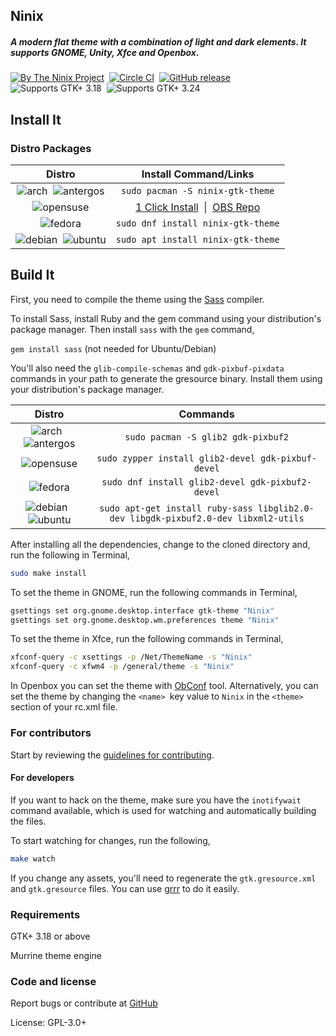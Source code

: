 ## Ninix
##### A modern flat theme with a combination of light and dark elements. It supports GNOME, Unity, Xfce and Openbox.
[![By The Ninix Project](https://img.shields.io/badge/By-The%20Ninix%20Project-f0544c.svg?style=flat-square)](https://ninixproject.org/) &nbsp;[![Circle CI](https://img.shields.io/circleci/project/ninixproject/ninix-gtk-theme/master.svg?circle-token=b14acf911433d315298235b0c2fbf7b2670a92a8&maxAge=3600&style=flat-square)](https://circleci.com/gh/ninixproject/ninix-gtk-theme/tree/master) &nbsp;[![GitHub release](https://img.shields.io/github/release/ninixproject/ninix-gtk-theme.svg?maxAge=3600&style=flat-square)](https://github.com/ninixproject/ninix-gtk-theme/releases/latest) &nbsp;![Supports GTK+ 3.18](https://img.shields.io/badge/GTK%2B-3.18-4a90d9.svg?style=flat-square) &nbsp;![Supports GTK+ 3.24](https://img.shields.io/badge/GTK%2B-3.24-4a90d9.svg?style=flat-square)

## Install It

### Distro Packages
|Distro|Install Command/Links|
|:----:|:----:|
|![arch][arch] &nbsp;![antergos][antergos]|`sudo pacman -S ninix-gtk-theme`|
|![opensuse][opensuse]|[1 Click Install](http://software.opensuse.org/ymp/openSUSE:Factory/standard/ninix-gtk-theme.ymp) &nbsp;\|&nbsp; [OBS Repo](http://software.opensuse.org/download.html?project=openSUSE%3AFactory&package=ninix-gtk-theme)|
|![fedora][fedora]|`sudo dnf install ninix-gtk-theme`|
|![debian][debian] &nbsp;![ubuntu][ubuntu]|`sudo apt install ninix-gtk-theme`|

## Build It

First, you need to compile the theme using the [Sass](http://sass-lang.com/) compiler.

To install Sass, install Ruby and the gem command using your distribution's package manager. Then install `sass` with the `gem` command,

`gem install sass` (not needed for Ubuntu/Debian)

You'll also need the ```glib-compile-schemas``` and  ```gdk-pixbuf-pixdata``` commands in your path to generate the gresource binary. Install them using your distribution's package manager.

|Distro|Commands|
|:----:|:----:|
|![arch][arch] &nbsp;![antergos][antergos]|`sudo pacman -S glib2 gdk-pixbuf2`|
|![opensuse][opensuse]|`sudo zypper install glib2-devel gdk-pixbuf-devel`|
|![fedora][fedora]|`sudo dnf install glib2-devel gdk-pixbuf2-devel`|
|![debian][debian] &nbsp;![ubuntu][ubuntu]|`sudo apt-get install ruby-sass libglib2.0-dev libgdk-pixbuf2.0-dev libxml2-utils`|

After installing all the dependencies, change to the cloned directory and, run the following in Terminal,

```sh
sudo make install
```

To set the theme in GNOME, run the following commands in Terminal,

```sh
gsettings set org.gnome.desktop.interface gtk-theme "Ninix"
gsettings set org.gnome.desktop.wm.preferences theme "Ninix"
```

To set the theme in Xfce, run the following commands in Terminal,

```sh
xfconf-query -c xsettings -p /Net/ThemeName -s "Ninix"
xfconf-query -c xfwm4 -p /general/theme -s "Ninix"
```

In Openbox you can set the theme with [ObConf](http://openbox.org/wiki/ObConf:About) tool. Alternatively, you can set the theme by changing the `<name> `key value to `Ninix` in the `<theme>` section of your rc.xml file.

### For contributors
Start by reviewing the [guidelines for contributing](https://github.com/ninixproject/ninix-gtk-theme/blob/master/.github/CONTRIBUTING.md).

#### For developers
If you want to hack on the theme, make sure you have the `inotifywait` command available, which is used for watching and automatically building the files.

To start watching for changes, run the following,

```sh
make watch
```

If you change any assets, you'll need to regenerate the `gtk.gresource.xml` and `gtk.gresource` files. You can use [grrr](https://github.com/satya164/grrr) to do it easily.

### Requirements

GTK+ 3.18 or above

Murrine theme engine

### Code and license

Report bugs or contribute at [GitHub](https://github.com/ninixproject/ninix-gtk-theme)

License: GPL-3.0+


[antergos]: https://antergos.com/distro-logos/logo-square26x26.png "antergos"
[arch]: https://antergos.com/distro-logos/archlogo26x26.png "arch"
[fedora]: https://antergos.com/distro-logos/fedora-logo.png "fedora"
[openSUSE]: https://antergos.com/distro-logos/Geeko-button-bling7.png "openSUSE"
[ubuntu]: https://antergos.com/distro-logos/ubuntu_orange_hex.png "ubuntu"
[debian]: https://antergos.com/distro-logos/openlogo-nd-25.png "debian"


